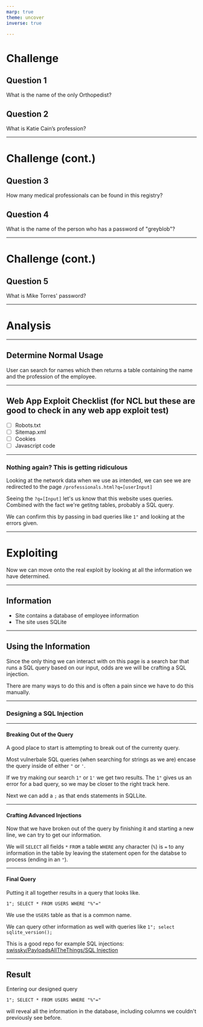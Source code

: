 ```yaml
---
marp: true
theme: uncover
inverse: true

---
```


# Challenge

## Question 1
What is the name of the only Orthopedist?

## Question 2
What is Katie Cain’s profession?

---

# Challenge (cont.)

## Question 3
How many medical professionals can be found in this registry?

## Question 4
What is the name of the person who has a password of "greyblob"?

---

# Challenge (cont.)

## Question 5
What is Mike Torres' password?

---

# Analysis 

---

## Determine Normal Usage
User can search for names which then returns a table containing the name and the profession of the employee.

---

## Web App Exploit Checklist (for NCL but these are good to check in any web app exploit test)
- [ ] Robots.txt
- [ ] Sitemap.xml
- [ ] Cookies
- [ ] Javascript code

---

### Nothing again? This is getting ridiculous
Looking at the network data when we use as intended, we can see we are redirected to the page `/professionals.html?q=[userInput]`

Seeing the `?q=[Input]` let's us know that this website uses queries. Combined with the fact we're getitng tables, probably a SQL query. 

We can confirm this by passing in bad queries like `1"` and looking at the errors given.

---


# Exploiting
Now we can move onto the real exploit by looking at all the information we have determined.

---


## Information
- Site contains a database of employee information
- The site uses SQLite

---

## Using the Information
Since the only thing we can interact with on this page is a search bar that runs a SQL query based on our input, odds are we will be crafting a SQL injection. 

There are many ways to do this and is often a pain since we have to do this manually.

---

### Designing a SQL Injection

---

#### Breaking Out of the Query
A good place to start is attempting to break out of the currenty query. 

Most vulnerbale SQL queries (when searching for strings as we are) encase the query inside of either `"` or `'`. 

If we try making our search `1"` or `1'` we get two results. The `1"` gives us an error for a bad query, so we may be closer to the right track here. 

Next we can add a `;` as that ends statements in SQLLite. 

---

#### Crafting Advanced Injections
Now that we have broken out of the query by finishing it and starting a new line, we can try to get our information.

We will `SELECT` all fields `*` `FROM` a table `WHERE` any character (`%`) is `=` to any information in the table by leaving the statement open for the databse to process (ending in an `"`).

---

#### Final Query
Putting it all together results in a query that looks like.
```
1"; SELECT * FROM USERS WHERE "%"="
```
We use the `USERS` table as that is a common name.

We can query other information as well with queries like `1"; select sqlite_version();`

This is a good repo for example SQL injections: [swissky/PayloadsAllTheThings/SQL Injection](https://github.com/swisskyrepo/PayloadsAllTheThings/tree/master/SQL%20Injection)

---

## Result
Entering our designed query
```
1"; SELECT * FROM USERS WHERE "%"="
```
will reveal all the information in the database, including columns we couldn't previously see before.


